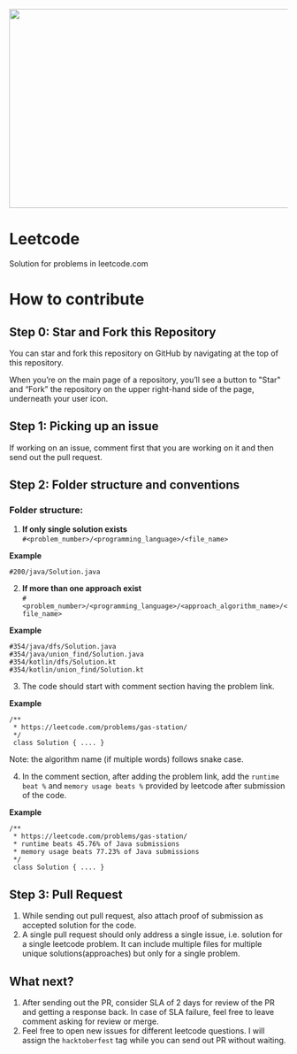 <p align="center">
  <img width="1080" height="360" src="https://assets.leetcode.com/static_assets/public/images/LeetCode_Sharing.png">
</p>

# Leetcode
Solution for problems in leetcode.com

# How to contribute

## Step 0: Star and Fork this Repository

You can star and fork this repository on GitHub by navigating at the top of this repository.

When you’re on the main page of a repository, you’ll see a button to "Star" and “Fork” the repository on the upper right-hand side of the page, underneath your user icon.

## Step 1: Picking up an issue

If working on an issue, comment first that you are working on it and then send out the pull request.

## Step 2: Folder structure and conventions

### Folder structure:

1. **If only single solution exists**        
`#<problem_number>/<programming_language>/<file_name>`

**Example**
```
#200/java/Solution.java
```

2. **If more than one approach exist**        
`#<problem_number>/<programming_language>/<approach_algorithm_name>/<file_name>`

**Example**
```
#354/java/dfs/Solution.java
#354/java/union_find/Solution.java
#354/kotlin/dfs/Solution.kt
#354/kotlin/union_find/Solution.kt
```

3. The code should start with comment section having the problem link.

**Example**
```
/**
 * https://leetcode.com/problems/gas-station/
 */
 class Solution { .... }
```

Note: the algorithm name (if multiple words) follows snake case.

4. In the comment section, after adding the problem link, add the `runtime beat %` and `memory usage beats %` provided by leetcode after submission of the code.

**Example**
```
/**
 * https://leetcode.com/problems/gas-station/
 * runtime beats 45.76% of Java submissions
 * memory usage beats 77.23% of Java submissions
 */
 class Solution { .... }
```

## Step 3: Pull Request

1. While sending out pull request, also attach proof of submission as accepted solution for the code.
2. A single pull request should only address a single issue, i.e. solution for a single leetcode problem. It can include multiple files for multiple unique solutions(approaches) but only for a single problem. 

## What next?

1. After sending out the PR, consider SLA of 2 days for review of the PR and getting a response back. In case of SLA failure, feel free to leave comment asking for review or merge.
2. Feel free to open new issues for different leetcode questions. I will assign the `hacktoberfest` tag while you can send out PR without waiting.
